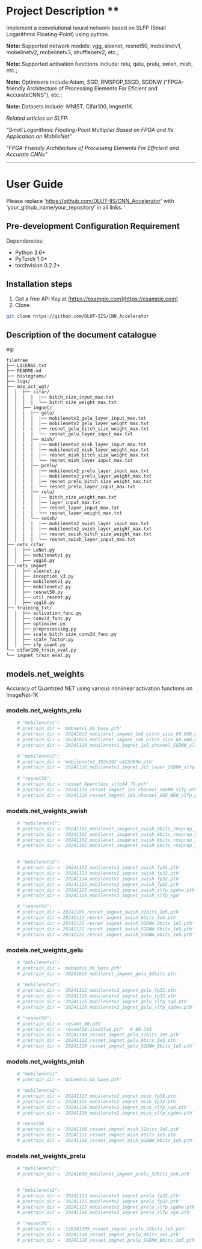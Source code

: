 # Project Description **

Implement a convolutional neural network based on SLFP (Small Logarithmic Floating-Point) using python.  

**Note:** Supported network models: vgg, alexnet, resnet50, mobelinetv1, mobelinetv2, mobelinetv3, shufflenetv2, etc.;   

**Note:** Supported activation functions include: relu, qelu, prelu, swish, mish, etc.;  

**Note:** Optimisers include:Adam, SGD, RMSPOP,SSGD, SGDNW ("FPGA-friendly Architecture of Processing Elements For Eficient and AccurateCNNS"), etc.;  

**Note:** Datasets include: MNIST, Cifar100, lmgnet1K.  


*Related articles on SLFP:*

*"Small Logarithmic Floating-Point Multiplier Based on FPGA and Its Application on MobileNet"*  

*"FPGA-Friendly Architecture of Processing Elements For Efficient and Accurate CNNs"*  

****

# User Guide

Please replace ’https://github.com/DLUT-IIS/CNN_Accelerator' with ‘your_github_name/your_repository’ in all links. ’

## Pre-development Configuration Requirement

Dependencies:
- Python 3.6+
- PyTorch 1.0+
- torchvision 0.2.2+

## **Installation steps**

1. Get a free API Key at [https://example.com](https://example.com)
2. Clone 

```sh
git clone https://github.com/DLUT-IIS/CNN_Accelerator
```

## Description of the document catalogue
eg:

```
filetree 
├── LICENSE.txt
├── README.md
├── histograms/
├── logs/
├── max_act_wgt/
│  │  ├── cifar/
│  │  |  |  |── bitch_size_input_max.txt
│  │  |  |  └── bitch_size_weight_max.txt
│  │  ├── imgnet/
│  │  |  |── gelu/
│  │  |  |  |── mobilenetv2_gelu_layer_input_max.txt
│  │  |  |  |── mobilenetv2_gelu_layer_weight_max.txt
│  │  |  |  |── resnet_gelu_bitch_size_weight_max.txt
│  │  |  |  └── resnet_gelu_layer_input_max.txt
│  │  |  |── mish/
│  │  |  |  |── mobilenetv2_mish_layer_input_max.txt
│  │  |  |  |── mobilenetv2_mish_layer_weight_max.txt
│  │  |  |  |── resnet_mish_bitch_size_weight_max.txt
│  │  |  |  └── resnet_mish_layer_input_max.txt
│  │  |  |── prelu/
│  │  |  |  |── mobilenetv2_prelu_layer_input_max.txt
│  │  |  |  |── mobilenetv2_prelu_layer_weight_max.txt
│  │  |  |  |── resnet_prelu_bitch_size_weight_max.txt
│  │  |  |  └── resnet_prelu_layer_input_max.txt
│  │  |  |── relu/
│  │  |  |  |── bitch_size_weight_max.txt
│  │  |  |  |── layer_input_max.txt
│  │  |  |  |── resnet_layer_input_max.txt
│  │  |  |  └── resnet_layer_weight_max.txt
│  │  |  └── swish/
│  │  |  |  |── mobilenetv2_swish_layer_input_max.txt
│  │  |  |  |── mobilenetv2_swish_layer_weight_max.txt
│  │  |  |  |── resnet_swish_bitch_size_weight_max.txt
│  │  |  |  └── resnet_swish_layer_input_max.txt
├── nets_cifar
│  │  ├── LeNet.py
│  │  ├── mobilenetv1.py
│  │  ├── vgg16.py
├── nets_imgnet
│  │  ├── alexnet.py
│  │  ├── inception_v3.py
│  │  ├── mobilenetv1.py
│  │  ├── mobilenetv2.py
│  │  ├── resnet50.py
│  │  ├── util_resnet.py
│  │  ├── vgg16.py
├── training_txt/
│  │  ├── activation_func.py
│  │  ├── conv2d_func.py
│  │  ├── optimizer.py
│  │  ├── preprocessing.py
│  │  ├── scale_bitch_size_conv2d_func.py
│  │  ├── scale_factor.py
│  │  ├── sfp_quant.py
└── cifar100_train_eval.py
└── imgnet_train_eval.py

```

## models.net_weights

Accuracy of Quantized NET using various nonlinear activation functions on ImageNet-1K   

### models.net_weights_relu

```python
    # "mobilenetv1":
    # pretrain_dir = 'mobnetv1_m1_base.pth'                                   # 68.786%
    # pretrain_dir = '20241023_mobilenet_imgnet_1e6_bitch_size_68.068.pth'    # 68.068%  
    # pretrain_dir = '20241023_mobilenet_imgnet_1e6_bitch_size_68.068.pth'    # 68.068%
    # pretrain_dir = '20241119_mobilenetv1_imgnet_1e5_channel_SGDNW_slfp.pth' # 68.064% 

    # "mobilenetv2":
    # pretrain_dir = 'mobilenetv2_192x192-e423d99e.pth'                       # 72.254% 
    # pretrain_dir = '20241118_mobilenetv2_imgnet_1e5_layer_SGDNW_slfp.pth'   # 71.872% 
                                     
    # "resnet50":
    # pretrain_dir = 'resnet_8perclass_slfp34_76.pth'                         # 75.864%
    # pretrain_dir = '20241120_resnet_imgnet_1e5_channel_SGDNW_slfp.pth'      # 76.276%
    # pretrain_dir = '20241120_resnet_imgnet_1e5_channel_SGD_WD0_slfp.pth'    # 76.352% 
```

### models.net_weights_swish

```python
    # "mobilenetv1":  
    # pretrain_dir = '20241101_mobilenet_imagenet_swish_8bits_rmsprop_1e4_32.pth' # 66.644%
    # pretrain_dir = '20241101_mobilenet_imagenet_swish_8bits_rmsprop_5e6_32.pth' # 67.294%
    # pretrain_dir = '20241102_mobilenet_imagenet_swish_8bits_rmsprop_1e6_64.pth' # 67.396%
    # pretrain_dir = '20241102_mobilenet_imagenet_swish_8bits_rmsprop_1e6_128.pth'# 67.418%

  
    # "mobilenetv2":
    # pretrain_dir = '20241122_mobilenetv2_imgnet_swish_fp32.pth'             # 71.862%
    # pretrain_dir = '20241123_mobilenetv2_imgnet_swish_fp32.pth'             # 71.976%
    # pretrain_dir = '20241124_mobilenetv2_imgnet_swish_fp32.pth'             # 71.952%
    # pretrain_dir = '20241125_mobilenetv2_imgnet_swish_fp32.pth'             # 72.366%
    # pretrain_dir = '20241125_mobilenetv2_imgnet_swish_slfp_sgdnw.pth'       # 71.688% 
    # pretrain_dir = '20241126_mobilenetv2_imgnet_swish_slfp_sgd'             # 71.404%

    # "resnet50":
    # pretrain_dir = 20241109_resnet_imgnet_swish_32bits_1e5.pth'             # 79.64%
    # pretrain_dir = 20241112_resnet_imgnet_swish_8bits_1e5.pth'              # 78.482, 78.8%
    # pretrain_dir = 20241121_resnet_imgnet_swish_SGDNW_8bits_1e5.pth'        # 78.608%
    # pretrain_dir = 20241121_resnet_imgnet_swish_SGDNW_8bits_1e6.pth'        # 78.64%
    # pretrain_dir = 20241122_resnet_imgnet_swish_SGDNW_8bits_1e6.pth'        # 78.71%
```

### models.net_weights_gelu

```python
    # "mobilenetv1":
    # pretrain_dir = 'mobnetv1_m1_base.pth'                                  # 68.786%
    # pretrain_dir = '20241025_mobilenet_imgnet_gelu_32bits.pth'             # 64.928%
  
    # "mobilenetv2":
    # pretrain_dir = '20241122_mobilenetv2_imgnet_gelu_fp32.pth'             # 71.782% 
    # pretrain_dir = '20241126_mobilenetv2_imgnet_gelu_fp32.pth'             # 72.122% 
    # pretrain_dir = '20241126_mobilenetv2_imgnet_gelu_slfp_sgd.pth'         # 71.276%
    # pretrain_dir = '20241126_mobilenetv2_imgnet_gelu_slfp_sgdnw.pth'       # 71.588%

    # "resnet50":
    # pretrain_dir = 'resnet-50.pth'
    # pretrain_dir = 'resnet50-11ad3fa6.pth'  # 80.344
    # pretrain_dir = '20241108_resnet_imgnet_gelu_32bits_1e5.pth'            # 74.11%
    # pretrain_dir = '20241112_resnet_imgnet_gelu_8bits_1e5.pth'             # 73.118%
    # pretrain_dir = '20241120_resnet_imgnet_gelu_SGDNW_8bits_1e5.pth'       # 73.432%
```

### models.net_weights_mish

```python
    # "mobilenetv1"   
    # pretrain_dir = 'mobnetv1_m1_base.pth'                                  # 68.786% 

    # "mobilenetv2":
    # pretrain_dir = '20241123_mobilenetv2_imgnet_mish_fp32.pth'             # 71.628%
    # pretrain_dir = '20241126_mobilenetv2_imgnet_mish_fp32.pth'             # 72.298%
    # pretrain_dir = '20241126_mobilenetv2_imgnet_mish_slfp_sgd.pth'         # 71.466%
    # pretrain_dir = '20241126_mobilenetv2_imgnet_mish_slfp_sgdnw.pth'       # 71.914%

    # resnet50
    # pretrain_dir = '20241108_resnet_imgnet_mish_32bits_1e5.pth'            # 79.78%
    # pretrain_dir = '20241111_resnet_imgnet_mish_8bits_1e5.pth'             # 77.722%
    # pretrain_dir = '20241118_resnet_imgnet_mish_SGDNW_8bits_1e5.pth'       # 78.154%
```

### models.net_weights_prelu

```python
    # "mobilenetv1":
    # pretrain_dir = '20241030_mobilenet_imgnet_prelu_32bits_1e6.pth'        # 68.302%


    # "mobilenetv2":
    # pretrain_dir = '20241123_mobilenetv2_imgnet_prelu_fp32.pth'            # 71.968%
    # pretrain_dir = '20241125_mobilenetv2_imgnet_prelu_fp32.pth'            # 72.334%
    # pretrain_dir = '20241125_mobilenetv2_imgnet_prelu_slfp_sgdnw.pth'      # 71.502%
    # pretrain_dir = '20241126_mobilenetv2_imgnet_prelu_slfp_sgd.pth'        # 71.366%

    # "resnet50":
    # pretrain_dir = '220241109_resnet_imgnet_prelu_32bits_1e5.pth'          # 79.22% 
    # pretrain_dir = '20241119_resnet_imgnet_prelu_8bits_1e5.pth'            # 76.51% 
    # pretrain_dir = '20241120_resnet_imgnet_prelu_SGDNW_8bits_1e5.pth'      # 77.128% 
```


